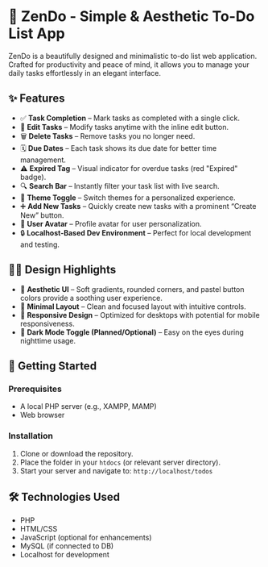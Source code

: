 # 🧘 ZenDo - Simple & Aesthetic To-Do List App

ZenDo is a beautifully designed and minimalistic to-do list web application. Crafted for productivity and peace of mind, it allows you to manage your daily tasks effortlessly in an elegant interface.

## ✨ Features

- ✅ **Task Completion** – Mark tasks as completed with a single click.
- 📝 **Edit Tasks** – Modify tasks anytime with the inline edit button.
- 🗑️ **Delete Tasks** – Remove tasks you no longer need.
- 🗓️ **Due Dates** – Each task shows its due date for better time management.
- ⚠️ **Expired Tag** – Visual indicator for overdue tasks (red "Expired" badge).
- 🔍 **Search Bar** – Instantly filter your task list with live search.
- 🎨 **Theme Toggle** – Switch themes for a personalized experience.
- ➕ **Add New Tasks** – Quickly create new tasks with a prominent “Create New” button.
- 👤 **User Avatar** – Profile avatar for user personalization.
- 🔒 **Localhost-Based Dev Environment** – Perfect for local development and testing.

## 🧑‍🎨 Design Highlights

- 🌈 **Aesthetic UI** – Soft gradients, rounded corners, and pastel button colors provide a soothing user experience.
- 🎯 **Minimal Layout** – Clean and focused layout with intuitive controls.
- 📱 **Responsive Design** – Optimized for desktops with potential for mobile responsiveness.
- 🌙 **Dark Mode Toggle (Planned/Optional)** – Easy on the eyes during nighttime usage.

## 🚀 Getting Started

### Prerequisites
- A local PHP server (e.g., XAMPP, MAMP)
- Web browser

### Installation
1. Clone or download the repository.
2. Place the folder in your `htdocs` (or relevant server directory).
3. Start your server and navigate to: `http://localhost/todos`

## 🛠️ Technologies Used

- PHP
- HTML/CSS
- JavaScript (optional for enhancements)
- MySQL (if connected to DB)
- Localhost for development
